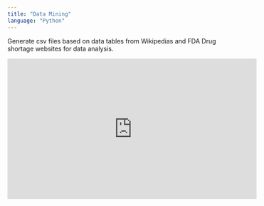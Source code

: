 ```yaml
---
title: "Data Mining"
language: "Python"
---
```


Generate csv files based on data tables from Wikipedias and FDA Drug shortage websites for data analysis.

<iframe width="560" height="315" src="https://www.youtube.com/embed/4SZl1r2O_bY" frameborder="0" allowfullscreen></iframe>
